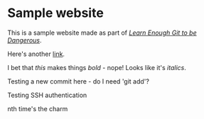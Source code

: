 # Sample website

This is a sample website made as part of [*Learn Enough Git to be Dangerous*](http://learnenough.com/git_tutorial).

Here's another [link](http://learnenough.com/git-tutorial).

I bet that *this* makes things *bold* - nope! Looks like it's *italics*.

Testing a new commit here - do I need 'git add'?

Testing SSH authentication

nth time's the charm